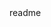 
<snippet>
  <content><![CDATA[
# ${1:cs_ejectorseat}
Eject yourself from a vehicle, but remember your parachute!!
## Installation
Drag and Drop!
Insert image into your Inventory
Add to qb-core/shared/items.lua:
 ['ejectbutton']                       = {['name'] = 'ejectbutton',                         ['label'] = 'Ejector Button',              ['weight'] = 0,        ['type'] = 'item',         ['image'] = 'ejectbutton.png',               ['unique'] = true,         ['useable'] = false,      ['shouldClose'] = true,      ['combinable'] = nil,   ['description'] = 'Ejecto Seato Cuz'},
## Credits
certified_stag#0
## License
Please feel free to edit and whatnot to fit your server, please don't resell or gain money from this script as thats not why i do this!
If you do edit the script to reuse, please ensure you credit me :)
]]></content>
  <tabTrigger>readme</tabTrigger>
</snippet>